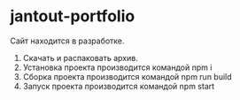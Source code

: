 # jantout-portfolio

Сайт находится в разработке.

1. Скачать и распаковать архив.
2. Установка проекта производится командой npm i
3. Сборка проекта производится командой npm run build
4. Запуск проекта производится командой npm start
